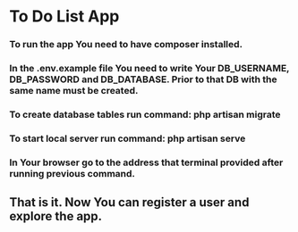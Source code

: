 # To Do List App
### To run the app You need to have composer installed.
### In the .env.example file You need to write Your DB_USERNAME, DB_PASSWORD and DB_DATABASE. Prior to that DB with the same name must be created.
### To create database tables run command: php artisan migrate
### To start local server run command: php artisan serve
### In Your browser go to the address that terminal provided after running previous command.


## That is it. Now You can register a user and explore the app.
